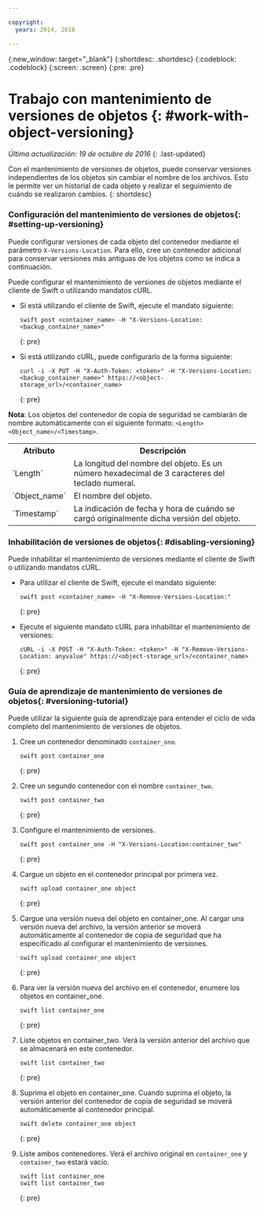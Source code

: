 ```yaml
---

copyright:
  years: 2014, 2016

---
```

{:new_window: target="_blank"}
{:shortdesc: .shortdesc}
{:codeblock: .codeblock}
{:screen: .screen}
{:pre: .pre}

# Trabajo con mantenimiento de versiones de objetos {: #work-with-object-versioning}

*Última actualización: 19 de octubre de 2016*
{: .last-updated}

Con el mantenimiento de versiones de objetos, puede conservar versiones independientes de los objetos sin cambiar el nombre de los archivos. Esto le permite ver un historial de cada objeto y realizar el seguimiento de cuándo se realizaron cambios.
{: shortdesc}


### Configuración del mantenimiento de versiones de objetos{: #setting-up-versioning}

Puede configurar versiones de cada objeto del contenedor mediante el parámetro `X-Versions-Location`. Para ello, cree un contenedor adicional para conservar versiones más antiguas de los objetos como se indica a continuación.

Puede configurar el mantenimiento de versiones de objetos mediante el cliente de Swift o utilizando mandatos cURL.
* Si está utilizando el cliente de Swift, ejecute el mandato siguiente:

    ```
    swift post <container_name> -H "X-Versions-Location:<backup_container_name>"
    ```
    {: pre}
    
* Si está utilizando cURL, puede configurarlo de la forma siguiente:

    ```
    curl -i -X PUT -H "X-Auth-Token: <token>" -H "X-Versions-Location:<backup_container_name>" https://<object-storage_url>/<container_name>
    ```
    {: pre}
    
**Nota**: Los objetos del contenedor de copia de seguridad se cambiarán de nombre automáticamente con el siguiente formato: `<Length><Object_name>/<Timestamp>`.
<table>
  <tr>
    <th> Atributo</th>
    <th> Descripción</th>
  </tr>
  <tr>
    <td> `Length` </td>
    <td> La longitud del nombre del objeto. Es un número hexadecimal de 3 caracteres del teclado numeral. </td>
  </tr>
  <tr>
    <td> `Object_name` </td>
    <td> El nombre del objeto.</td>
  </tr>
  <tr>
    <td> `Timestamp` </td>
    <td> La indicación de fecha y hora de cuándo se cargó originalmente dicha versión del objeto.</td>
  </tr>
</table>

### Inhabilitación de versiones de objetos{: #disabling-versioning}

Puede inhabilitar el mantenimiento de versiones mediante el cliente de Swift o utilizando mandatos cURL.

* Para utilizar el cliente de Swift, ejecute el mandato siguiente:

    ```
    swift post <container_name> -H "X-Remove-Versions-Location:"
    ```
    {: pre}
    
* Ejecute el siguiente mandato cURL para inhabilitar el mantenimiento de versiones:

    ```
    cURL -i -X POST -H "X-Auth-Token: <token>" -H "X-Remove-Versions-Location: anyvalue" https://<object-storage_url>/<container_name>
    ```
    {: pre}


### Guía de aprendizaje de mantenimiento de versiones de objetos{: #versioning-tutorial}
<!--- SHAWNA: This needs more background information. What are they doing? Why are they doing it? What is the outcome? --->

Puede utilizar la siguiente guía de aprendizaje para entender el ciclo de vida completo del mantenimiento de versiones de objetos.

1. Cree un contenedor denominado `container_one`.

    ```
    swift post container_one
    ```
    {: pre}
    
3. Cree un segundo contenedor con el nombre `container_two`.

    ```
    swift post container_two
    ```
    {: pre}
    
2. Configure el mantenimiento de versiones.

    ```
    swift post container_one -H "X-Versions-Location:container_two"
    ```
    {: pre}
    
4. Cargue un objeto en el contenedor principal por primera vez.

    ```
    swift upload container_one object
    ```
    {: pre}
    
7. Cargue una versión nueva del objeto en container_one. Al cargar una versión nueva del archivo, la versión anterior se moverá automáticamente al contenedor de copia de seguridad que ha especificado al configurar el mantenimiento de versiones.

    ```
    swift upload container_one object
    ```
    {: pre}
    
8. Para ver la versión nueva del archivo en el contenedor, enumere los objetos en container_one.

    ```
    swift list container_one
    ```
    {: pre}
    
9. Liste objetos en container_two. Verá la versión anterior del archivo que se almacenará en este contenedor.

    ```
    swift list container_two
    ```
    {: pre}
    
10. Suprima el objeto en container_one. Cuando suprima el objeto, la versión anterior del contenedor de copia de seguridad se moverá automáticamente al contenedor principal.

    ```
    swift delete container_one object
    ```
    {: pre}
    
11. Liste ambos contenedores. Verá el archivo original en `container_one` y `container_two` estará vacío.

    ```
    swift list container_one
    swift list container_two
    ```
    {: pre}
